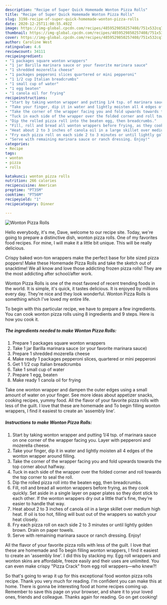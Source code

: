 ```yaml
---
description: "Recipe of Super Quick Homemade Wonton Pizza Rolls"
title: "Recipe of Super Quick Homemade Wonton Pizza Rolls"
slug: 3198-recipe-of-super-quick-homemade-wonton-pizza-rolls
date: 2020-12-25T11:00:55.492Z
image: https://img-global.cpcdn.com/recipes/4859529850257408/751x532cq70/wonton-pizza-rolls-recipe-main-photo.jpg
thumbnail: https://img-global.cpcdn.com/recipes/4859529850257408/751x532cq70/wonton-pizza-rolls-recipe-main-photo.jpg
cover: https://img-global.cpcdn.com/recipes/4859529850257408/751x532cq70/wonton-pizza-rolls-recipe-main-photo.jpg
author: Caroline West
ratingvalue: 4.6
reviewcount: 34111
recipeingredient:
- "1 packages square wonton wrappers"
- "1 jar Barilla marinara sauce or your favorite marinara sauce"
- "1 shredded mozerella cheese"
- "1 packages pepperoni slices quartered or mini pepperoni"
- "1 1/2 cup Italian breadcrumbs"
- "1 small cup of water"
- "1 egg beaten"
- "1 canola oil for frying"
recipeinstructions:
- "Start by taking wonton wrapper and putting 1/4 tsp. of marinara sauce on one corner of the wrapper facing you. Layer with pepperoni and mozerella cheese."
- "Take your finger, dip it in water and lightly moisten all 4 edges of the wonton wrapper around filling."
- "Take the corner of the wrapper facing you and fold upwards towards the top corner about halfway."
- "Tuck in each side of the wrapper over the folded corner and roll towards the top corner to seal the roll."
- "Dip the rolled pizza roll into the beaten egg, then breadcrumbs."
- "Fill, roll and bread all wonton wrappers before frying, as they cook quickly. Set aside in a single layer on paper plates so they dont stick to each other. If the wonton wrappers dry out a little that&#39;s fine, they&#39;re easier to handle that way."
- "Heat about 2 to 3 inches of canola oil in a large skillet over medium high heat. If oil is too hot, filling will bust out of the wrappers so watch your heat closely."
- "Fry each pizza roll on each side 2 to 3 minutes or until lightly golden brown. Drain on paper towels."
- "Serve with remaining marinara sauce or ranch dressing. Enjoy!"
categories:
- Recipe
tags:
- wonton
- pizza
- rolls

katakunci: wonton pizza rolls 
nutrition: 266 calories
recipecuisine: American
preptime: "PT35M"
cooktime: "PT56M"
recipeyield: "1"
recipecategory: Dinner

---
```



![Wonton Pizza Rolls](https://img-global.cpcdn.com/recipes/4859529850257408/751x532cq70/wonton-pizza-rolls-recipe-main-photo.jpg)

Hello everybody, it's me, Dave, welcome to our recipe site. Today, we're going to prepare a distinctive dish, wonton pizza rolls. One of my favorites food recipes. For mine, I will make it a little bit unique. This will be really delicious.

Crispy baked won-ton wrappers make the perfect base for bite sized pizza poppers! Make these Homemade Pizza Rolls and take the sketch out of snacktime! We all know and love those addicting frozen pizza rolls! They are the most addicting after school/after work.

Wonton Pizza Rolls is one of the most favored of recent trending foods in the world. It is simple, it's quick, it tastes delicious. It is enjoyed by millions every day. They're nice and they look wonderful. Wonton Pizza Rolls is something which I've loved my entire life.


To begin with this particular recipe, we have to prepare a few ingredients. You can cook wonton pizza rolls using 8 ingredients and 9 steps. Here is how you cook it.

<!--inarticleads1-->

##### The ingredients needed to make Wonton Pizza Rolls:

1. Prepare 1 packages square wonton wrappers
1. Take 1 jar Barilla marinara sauce (or your favorite marinara sauce)
1. Prepare 1 shredded mozerella cheese
1. Make ready 1 packages pepperoni slices, quartered or mini pepperoni
1. Get 1 1/2 cup Italian breadcrumbs
1. Take 1 small cup of water
1. Prepare 1 egg, beaten
1. Make ready 1 canola oil for frying


Take one wonton wrapper and dampen the outer edges using a small amount of water on your finger. See more ideas about appetizer snacks, cooking recipes, yummy food. All the flavor of your favorite pizza rolls with less of the guilt. I love that these are homemade and To begin filling wonton wrappers, I find it easiest to create an &#39;assembly line&#39;. 

<!--inarticleads2-->

##### Instructions to make Wonton Pizza Rolls:

1. Start by taking wonton wrapper and putting 1/4 tsp. of marinara sauce on one corner of the wrapper facing you. Layer with pepperoni and mozerella cheese.
1. Take your finger, dip it in water and lightly moisten all 4 edges of the wonton wrapper around filling.
1. Take the corner of the wrapper facing you and fold upwards towards the top corner about halfway.
1. Tuck in each side of the wrapper over the folded corner and roll towards the top corner to seal the roll.
1. Dip the rolled pizza roll into the beaten egg, then breadcrumbs.
1. Fill, roll and bread all wonton wrappers before frying, as they cook quickly. Set aside in a single layer on paper plates so they dont stick to each other. If the wonton wrappers dry out a little that&#39;s fine, they&#39;re easier to handle that way.
1. Heat about 2 to 3 inches of canola oil in a large skillet over medium high heat. If oil is too hot, filling will bust out of the wrappers so watch your heat closely.
1. Fry each pizza roll on each side 2 to 3 minutes or until lightly golden brown. Drain on paper towels.
1. Serve with remaining marinara sauce or ranch dressing. Enjoy!


All the flavor of your favorite pizza rolls with less of the guilt. I love that these are homemade and To begin filling wonton wrappers, I find it easiest to create an &#39;assembly line&#39;. I did this by stacking my. Egg roll wrappers and wonton skins are affordable, freeze easily and their uses are unlimited. You can even make crispy &#34;Pizza Crack&#34; from egg roll wrappers—who knew?! 

So that's going to wrap it up for this exceptional food wonton pizza rolls recipe. Thank you very much for reading. I'm confident you can make this at home. There is gonna be interesting food at home recipes coming up. Remember to save this page on your browser, and share it to your loved ones, friends and colleague. Thanks again for reading. Go on get cooking!
